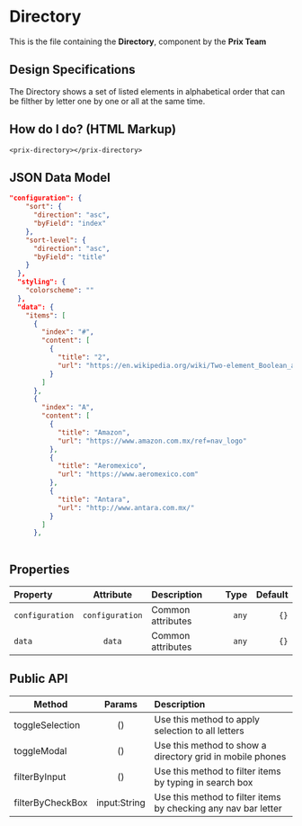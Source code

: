 # Directory


This is the file containing the **Directory**, component by the 
**Prix Team**

## Design Specifications
The Directory shows a set of listed elements in alphabetical order that can be filther by letter one by one or all at the same time.

## How do I do? (HTML Markup)
	<prix-directory></prix-directory>
## JSON Data Model
``` json
"configuration": {
    "sort": {
      "direction": "asc",
      "byField": "index"
    },
    "sort-level": {
      "direction": "asc",
      "byField": "title"
    }
  },
  "styling": {
    "colorscheme": ""
  },
  "data": {
    "items": [
      {
        "index": "#",
        "content": [
          {
            "title": "2",
            "url": "https://en.wikipedia.org/wiki/Two-element_Boolean_algebra"
          }
        ]
      },
      {
        "index": "A",
        "content": [
          {
            "title": "Amazon",
            "url": "https://www.amazon.com.mx/ref=nav_logo"
          },
          {
            "title": "Aeromexico",
            "url": "https://www.aeromexico.com"
          },
          {
            "title": "Antara",
            "url": "http://www.antara.com.mx/"
          }
        ]
      },
      
```


## Properties

| Property        | Attribute 	     | Description      | Type   | Default|
| :-------------- | :--------------: | :----------------|-------:|-------:|
|``configuration``| ``configuration``| Common attributes|``any``|``{}``|
| ``data``        | ``data``         | Common attributes|``any``|``{}``|

## Public API
| Method   			| Params    	|  Description  												 |
| ----------------- |:-------------:| :--------------------------------------------------------------|
| toggleSelection 	| () 	        | Use this method to apply selection to all letters 			 |
| toggleModal    	| ()            | Use this method to show a directory grid in mobile phones 	 |
| filterByInput    	| () 			| Use this method to filter items by typing in search box 		 |
| filterByCheckBox  | input:String  | Use this method to filter items by checking any nav bar letter |